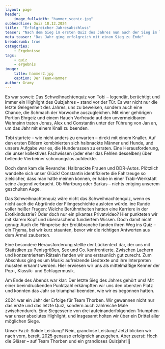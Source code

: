 ```yaml
---
layout: page
header:
    image_fullwidth: "hammer_scenic.jpg"
subheadline: Quiz 18.12.2024
title:  "Erfolgreicher Jahresabschluss"
teaser: "Nach dem Sieg im ersten Quiz des Jahres nun auch der Sieg im letzten"
meta_teaser: "Das Jahr ging erfolgreich mit einem Sieg zu Ende"
breadcrumb: true
categories:
    - Ergebnisse
tags:
    - quiz
    - ergebnis
image:
    title: hammer2.jpg
    caption: Der Team-Hammer
author: Gramy
---
```


Es war soweit: Das Schweihnachtenquiz von Tobi – legendär, berüchtigt und immer ein Highlight des Quizjahres – stand vor der Tür.
Es war nicht nur die letzte Gelegenheit des Jahres, uns zu beweisen, sondern auch eine Chance, die Schmach der Vorwoche auszugleichen.
Mit einer gehörigen Portion Ehrgeiz und einem Hauch Vorfreude auf den unvermeidbaren Wahnsinn traten Jonas, Alex und Constantin unter der Führung von Jan an, um das Jahr mit einem Knall zu beenden.

Tobi startete – wie nicht anders zu erwarten – direkt mit einem Knaller.
Auf den ersten Bildern kombinierten sich halbnackte Männer und Hunde, und unsere Aufgabe war es, die Hunderassen zu erraten.
Eine Herausforderung, die unser kollektives Fachwissen (oder eher das Fehlen desselben) über bellende Vierbeiner schonungslos aufdeckte.

Doch dann kam die Revanche: Halbnackte Frauen und DDR-Autos.
Plötzlich wandelte sich unser Glück!
Constantin identifizierte die Fahrzeuge so zielsicher, dass man hätte meinen können, er habe in einer Trabi-Werkstatt seine Jugend verbracht.
Ob Wartburg oder Barkas – nichts entging unserem geschulten Auge.

Das Schweihnachtenquiz wäre nicht das Schweihnachtenquiz, wenn es nicht auch die Abgründe der Filmgeschichte ausloten würde.
ine Runde voller heißer Fragen: Welche Berühmtheiten hatten eine Karriere in der Erotikindustrie?
Oder doch nur ein pikantes Privatvideo?
Hier punkteten wir mit klarem Kopf und überraschend fundiertem Wissen.
Doch damit nicht genug: Auch die Filmpreise der Erotikbranche fanden ihren Weg ins Quiz – ein Thema, bei wir kurz staunten, bevor wir die richtigen Antworten aus dem Ärmel zauberten.

Eine besondere Herausforderung stellte der Lückentext dar, der uns mit Statistiken zu Penisgrößen, Sex und Co. konfrontierte.
Zwischen Lachern und konzentriertem Rätseln fanden wir uns erstaunlich gut zurecht.
Zum Abschluss ging es um Musik: aufreizende Liedtexte und ihre Interpreten mussten erkannt werden.
Hier erwiesen wir uns als mittelmäßige Kenner der Pop-, Klassik- und Schlagermusik.

Am Ende des Abends war klar: Der letzte Sieg des Jahres gehört uns!
Mit einer beeindruckenden Punktzahl erkämpften wir uns den obersten Platz und konnten das Jahr so triumphal beenden, wie wir es begonnen hatten.

2024 war ein Jahr der Erfolge für Team Thorben.
Wir gewannen nicht nur das erste und das letzte Quiz, sondern auch zahlreiche Male zwischendurch.
Eine Siegesserie von drei aufeinanderfolgenden Triumphen war unser absolutes Highlight, und insgesamt holten wir über ein Drittel aller möglichen Siege.

Unser Fazit: Solide Leistung?
Nein, grandiose Leistung!
Jetzt blicken wir nach vorn, bereit, 2025 genauso erfolgreich anzugehen.
Aber zuerst: Hoch die Gläser – auf Team Thorben und ein grandioses Quizjahr! 🥂